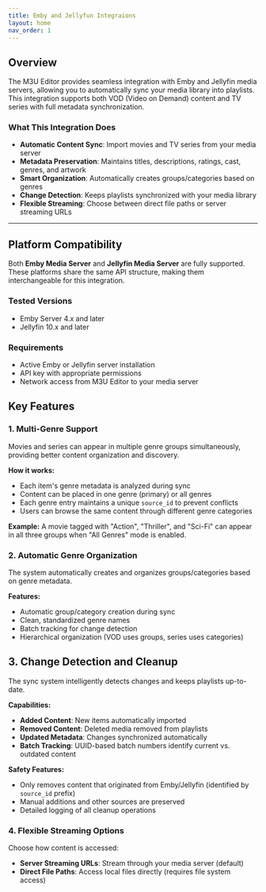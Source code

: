 ```yaml
---
title: Emby and Jellyfun Integraions
layout: home
nav_order: 1
---
```


## Overview

The M3U Editor provides seamless integration with Emby and Jellyfin media servers, allowing you to automatically sync your media library into playlists. This integration supports both VOD (Video on Demand) content and TV series with full metadata synchronization.

### What This Integration Does

- **Automatic Content Sync**: Import movies and TV series from your media server
- **Metadata Preservation**: Maintains titles, descriptions, ratings, cast, genres, and artwork
- **Smart Organization**: Automatically creates groups/categories based on genres
- **Change Detection**: Keeps playlists synchronized with your media library
- **Flexible Streaming**: Choose between direct file paths or server streaming URLs

---

## Platform Compatibility

Both **Emby Media Server** and **Jellyfin Media Server** are fully supported. These platforms share the same API structure, making them interchangeable for this integration.

### Tested Versions

- Emby Server 4.x and later
- Jellyfin 10.x and later

### Requirements

- Active Emby or Jellyfin server installation
- API key with appropriate permissions
- Network access from M3U Editor to your media server

## Key Features

### 1. Multi-Genre Support

Movies and series can appear in multiple genre groups simultaneously, providing better content organization and discovery.

**How it works:**
- Each item's genre metadata is analyzed during sync
- Content can be placed in one genre (primary) or all genres
- Each genre entry maintains a unique `source_id` to prevent conflicts
- Users can browse the same content through different genre categories

**Example:**
A movie tagged with "Action", "Thriller", and "Sci-Fi" can appear in all three groups when "All Genres" mode is enabled.

### 2. Automatic Genre Organization

The system automatically creates and organizes groups/categories based on genre metadata.

**Features:**
- Automatic group/category creation during sync
- Clean, standardized genre names
- Batch tracking for change detection
- Hierarchical organization (VOD uses groups, series uses categories)

## 3. Change Detection and Cleanup

The sync system intelligently detects changes and keeps playlists up-to-date.

**Capabilities:**
- **Added Content**: New items automatically imported
- **Removed Content**: Deleted media removed from playlists
- **Updated Metadata**: Changes synchronized automatically
- **Batch Tracking**: UUID-based batch numbers identify current vs. outdated content

**Safety Features:**
- Only removes content that originated from Emby/Jellyfin (identified by `source_id` prefix)
- Manual additions and other sources are preserved
- Detailed logging of all cleanup operations

### 4. Flexible Streaming Options

Choose how content is accessed:

- **Server Streaming URLs**: Stream through your media server (default)
- **Direct File Paths**: Access local files directly (requires file system access)
